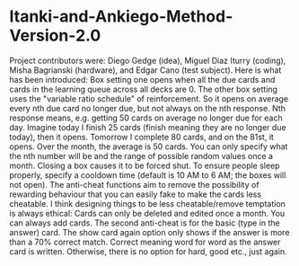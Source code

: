 # Itanki-and-Ankiego-Method-Version-2.0
Project contributors were: Diego Gedge (idea), Miguel Diaz Iturry (coding), Misha Bagrianski (hardware), and Edgar Cano (test subject). 
Here is what has been introduced:  Box setting one opens when all the due cards and cards in the learning queue across all decks are 0.  The other box setting uses the "variable ratio schedule" of reinforcement. So it opens on average every nth due card no longer due, but not always on the nth response. Nth response means, e.g. getting 50 cards on average no longer due for each day. Imagine today I finish 25 cards (finish meaning they are no longer due today), then it opens. Tomorrow I complete 80 cards, and on the 81st, it opens. Over the month, the average is 50 cards.  You can only specify what the nth number will be and the range of possible random values once a month.   Closing a box causes it to be forced shut. To ensure people sleep properly, specify a cooldown time (default is 10 AM to 6 AM; the boxes will not open).   The anti-cheat functions aim to remove the possibility of rewarding behaviour that you can easily fake to make the cards less cheatable. I think designing things to be less cheatable/remove temptation is always ethical:  Cards can only be deleted and edited once a month. You can always add cards.  The second anti-cheat is for the basic (type in the answer) card. The show card again option only shows if the answer is more than a 70% correct match. Correct meaning word for word as the answer card is written. Otherwise, there is no option for hard, good etc., just again.  
